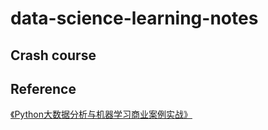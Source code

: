 # data-science-learning-notes

## Crash course



## Reference
[《Python大数据分析与机器学习商业案例实战》](https://shimo.im/docs/y6cCpQWqXCWvvyy8/read)